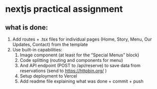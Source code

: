 # nextjs practical assignment

## what is done:

1. Add routes + .tsx files for individual pages (Home, Story, Menu, Our Updates, Contact) from the template
2. Use built-in capabilities:
    1. Image component (at least for the “Special Menus” block)
    2. Code splitting (routing and <Link> components for menu)
    3. And API endpoint (POST to /api/reserve) to save data from reservations (send to https://httpbin.org/ )
    4. Setup deployment to Vercel
    5. Add readme file explaining what was done + commit + push